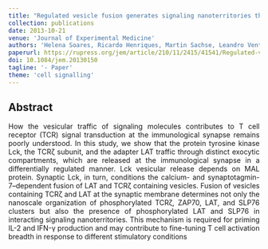```yaml
---
title: "Regulated vesicle fusion generates signaling nanoterritories that control T cell activation at the immunological synapse"
collection: publications
date: 2013-10-21
venue: 'Journal of Experimental Medicine'
authors: 'Helena Soares, Ricardo Henriques, Martin Sachse, Leandro Ventimiglia, Miguel A Alonso, Christophe Zimmer, Maria-Isabel Thoulouze, Andrés Alcover'
paperurl: https://rupress.org/jem/article/210/11/2415/41541/Regulated-vesicle-fusion-generates-signaling
doi: 10.1084/jem.20130150
tagline: '- Paper'
theme: 'cell signalling'
---
```


<h2> Abstract </h2>
<p align= "justify">
How the vesicular traffic of signaling molecules contributes to T cell receptor (TCR) signal transduction at the immunological synapse remains poorly understood. In this study, we show that the protein tyrosine kinase Lck, the TCRζ subunit, and the adapter LAT traffic through distinct exocytic compartments, which are released at the immunological synapse in a differentially regulated manner. Lck vesicular release depends on MAL protein. Synaptic Lck, in turn, conditions the calcium- and synaptotagmin-7–dependent fusion of LAT and TCRζ containing vesicles. Fusion of vesicles containing TCRζ and LAT at the synaptic membrane determines not only the nanoscale organization of phosphorylated TCRζ, ZAP70, LAT, and SLP76 clusters but also the presence of phosphorylated LAT and SLP76 in interacting signaling nanoterritories. This mechanism is required for priming IL-2 and IFN-γ production and may contribute to fine-tuning T cell activation breadth in response to different stimulatory conditions
